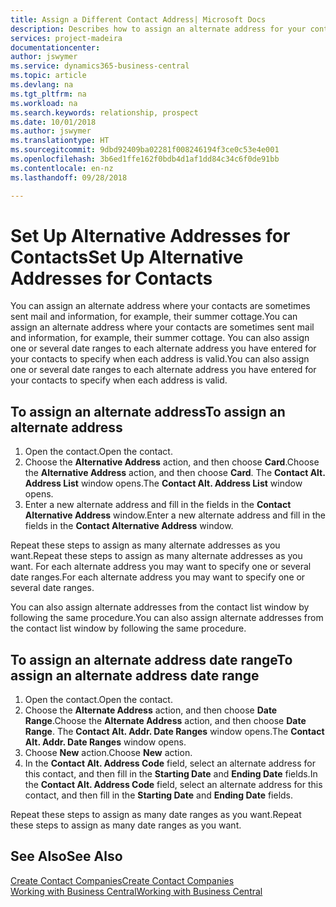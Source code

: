 ```yaml
---
title: Assign a Different Contact Address| Microsoft Docs
description: Describes how to assign an alternate address for your contacts or prospects, where they are sometimes sent information.
services: project-madeira
documentationcenter: 
author: jswymer
ms.service: dynamics365-business-central
ms.topic: article
ms.devlang: na
ms.tgt_pltfrm: na
ms.workload: na
ms.search.keywords: relationship, prospect
ms.date: 10/01/2018
ms.author: jswymer
ms.translationtype: HT
ms.sourcegitcommit: 9dbd92409ba02281f008246194f3ce0c53e4e001
ms.openlocfilehash: 3b6ed1ffe162f0bdb4d1af1dd84c34c6f0de91bb
ms.contentlocale: en-nz
ms.lasthandoff: 09/28/2018

---
```

# <a name="set-up-alternative-addresses-for-contacts"></a><span data-ttu-id="90954-103">Set Up Alternative Addresses for Contacts</span><span class="sxs-lookup"><span data-stu-id="90954-103">Set Up Alternative Addresses for Contacts</span></span>
<span data-ttu-id="90954-104">You can assign an alternate address where your contacts are sometimes sent mail and information, for example, their summer cottage.</span><span class="sxs-lookup"><span data-stu-id="90954-104">You can assign an alternate address where your contacts are sometimes sent mail and information, for example, their summer cottage.</span></span> <span data-ttu-id="90954-105">You can also assign one or several date ranges to each alternate address you have entered for your contacts to specify when each address is valid.</span><span class="sxs-lookup"><span data-stu-id="90954-105">You can also assign one or several date ranges to each alternate address you have entered for your contacts to specify when each address is valid.</span></span>

## <a name="to-assign-an-alternate-address"></a><span data-ttu-id="90954-106">To assign an alternate address</span><span class="sxs-lookup"><span data-stu-id="90954-106">To assign an alternate address</span></span>
1. <span data-ttu-id="90954-107">Open the contact.</span><span class="sxs-lookup"><span data-stu-id="90954-107">Open the contact.</span></span>
2. <span data-ttu-id="90954-108">Choose the **Alternative Address** action, and then choose **Card**.</span><span class="sxs-lookup"><span data-stu-id="90954-108">Choose the **Alternative Address** action, and then choose **Card**.</span></span> <span data-ttu-id="90954-109">The **Contact Alt. Address List** window opens.</span><span class="sxs-lookup"><span data-stu-id="90954-109">The **Contact Alt. Address List** window opens.</span></span>
3. <span data-ttu-id="90954-110">Enter a new alternate address and fill in the fields in the **Contact Alternative Address** window.</span><span class="sxs-lookup"><span data-stu-id="90954-110">Enter a new alternate address and fill in the fields in the **Contact Alternative Address** window.</span></span>

<span data-ttu-id="90954-111">Repeat these steps to assign as many alternate addresses as you want.</span><span class="sxs-lookup"><span data-stu-id="90954-111">Repeat these steps to assign as many alternate addresses as you want.</span></span> <span data-ttu-id="90954-112">For each alternate address you may want to specify one or several date ranges.</span><span class="sxs-lookup"><span data-stu-id="90954-112">For each alternate address you may want to specify one or several date ranges.</span></span>

<span data-ttu-id="90954-113">You can also assign alternate addresses from the contact list window by following the same procedure.</span><span class="sxs-lookup"><span data-stu-id="90954-113">You can also assign alternate addresses from the contact list window by following the same procedure.</span></span>

## <a name="to-assign-an-alternate-address-date-range"></a><span data-ttu-id="90954-114">To assign an alternate address date range</span><span class="sxs-lookup"><span data-stu-id="90954-114">To assign an alternate address date range</span></span>
1. <span data-ttu-id="90954-115">Open the contact.</span><span class="sxs-lookup"><span data-stu-id="90954-115">Open the contact.</span></span>
2. <span data-ttu-id="90954-116">Choose the **Alternate Address** action, and then choose **Date Range**.</span><span class="sxs-lookup"><span data-stu-id="90954-116">Choose the **Alternate Address** action, and then choose **Date Range**.</span></span> <span data-ttu-id="90954-117">The **Contact Alt. Addr. Date Ranges** window opens.</span><span class="sxs-lookup"><span data-stu-id="90954-117">The **Contact Alt. Addr. Date Ranges** window opens.</span></span>
3. <span data-ttu-id="90954-118">Choose **New** action.</span><span class="sxs-lookup"><span data-stu-id="90954-118">Choose **New** action.</span></span>
4. <span data-ttu-id="90954-119">In the **Contact Alt. Address Code** field, select an alternate address for this contact, and then fill in the **Starting Date** and **Ending Date** fields.</span><span class="sxs-lookup"><span data-stu-id="90954-119">In the **Contact Alt. Address Code** field, select an alternate address for this contact, and then fill in the **Starting Date** and **Ending Date** fields.</span></span>

<span data-ttu-id="90954-120">Repeat these steps to assign as many date ranges as you want.</span><span class="sxs-lookup"><span data-stu-id="90954-120">Repeat these steps to assign as many date ranges as you want.</span></span>

## <a name="see-also"></a><span data-ttu-id="90954-121">See Also</span><span class="sxs-lookup"><span data-stu-id="90954-121">See Also</span></span>
[<span data-ttu-id="90954-122">Create Contact Companies</span><span class="sxs-lookup"><span data-stu-id="90954-122">Create Contact Companies</span></span>](marketing-create-contact-companies.md)  
[<span data-ttu-id="90954-123">Working with Business Central</span><span class="sxs-lookup"><span data-stu-id="90954-123">Working with Business Central</span></span>](ui-work-product.md)


